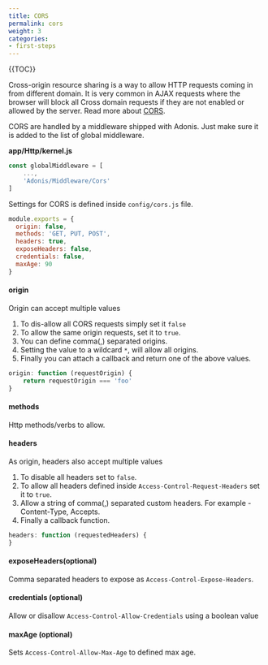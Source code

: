 ```yaml
---
title: CORS
permalink: cors
weight: 3
categories:
- first-steps
---
```


{{TOC}}

Cross-origin resource sharing is a way to allow HTTP requests coming in from different domain. It is very common in AJAX requests where the browser will block all Cross domain requests if they are not enabled or allowed by the server. Read more about [CORS](https://developer.mozilla.org/en-US/docs/Web/HTTP/Access_control_CORS).

CORS are handled by a middleware shipped with Adonis. Just make sure it is added to the list of global middleware.

**app/Http/kernel.js**

```javascript
const globalMiddleware = [
	...,
	'Adonis/Middleware/Cors'
]
```

Settings for CORS is defined inside `config/cors.js` file.

```javascript
module.exports = {
  origin: false,
  methods: 'GET, PUT, POST',
  headers: true,
  exposeHeaders: false,
  credentials: false,
  maxAge: 90
}
```

#### origin

Origin can accept multiple values

1. To dis-allow all CORS requests simply set it `false`
2. To allow the same origin requests, set it to `true`.
3. You can define comma(,) separated origins.
4. Setting the value to a wildcard `*`, will allow all origins.
5. Finally you can attach a callback and return one of the above values.

```javascript
origin: function (requestOrigin) {
	return requestOrigin === 'foo'
}
```

#### methods

Http methods/verbs to allow.

#### headers

As origin, headers also accept multiple values

1. To disable all headers set to `false`.
2. To allow all headers defined inside `Access-Control-Request-Headers` set it to `true`.
3. Allow a string of comma(,) separated custom headers. For example - Content-Type, Accepts.
4. Finally a callback function.

```javascript
headers: function (requestedHeaders) {
}
```

#### exposeHeaders(optional)

Comma separated headers to expose as `Access-Control-Expose-Headers`.

#### credentials (optional)

Allow or disallow `Access-Control-Allow-Credentials` using a boolean value

#### maxAge (optional)

Sets `Access-Control-Allow-Max-Age` to defined max age.